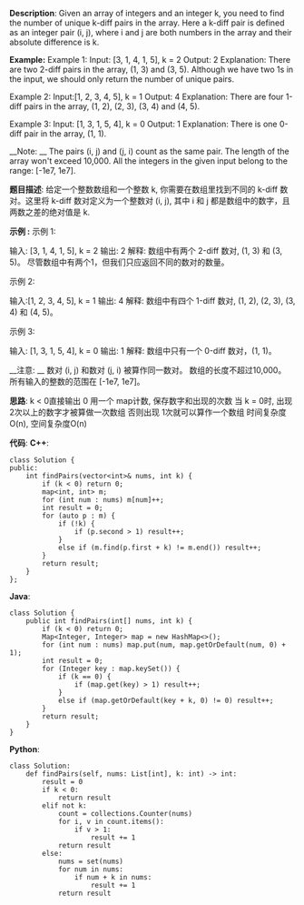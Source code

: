 __Description__:
Given an array of integers and an integer k, you need to find the number of unique k-diff pairs in the array. Here a k-diff pair is defined as an integer pair (i, j), where i and j are both numbers in the array and their absolute difference is k.

__Example:__
Example 1:
Input: [3, 1, 4, 1, 5], k = 2
Output: 2
Explanation: There are two 2-diff pairs in the array, (1, 3) and (3, 5).
Although we have two 1s in the input, we should only return the number of unique pairs.

Example 2:
Input:[1, 2, 3, 4, 5], k = 1
Output: 4
Explanation: There are four 1-diff pairs in the array, (1, 2), (2, 3), (3, 4) and (4, 5).

Example 3:
Input: [1, 3, 1, 5, 4], k = 0
Output: 1
Explanation: There is one 0-diff pair in the array, (1, 1).

__Note: __
The pairs (i, j) and (j, i) count as the same pair.
The length of the array won't exceed 10,000.
All the integers in the given input belong to the range: [-1e7, 1e7].

__题目描述__:
给定一个整数数组和一个整数 k, 你需要在数组里找到不同的 k-diff 数对。这里将 k-diff 数对定义为一个整数对 (i, j), 其中 i 和 j 都是数组中的数字，且两数之差的绝对值是 k.

__示例 :__
示例 1:

输入: [3, 1, 4, 1, 5], k = 2
输出: 2
解释: 数组中有两个 2-diff 数对, (1, 3) 和 (3, 5)。
尽管数组中有两个1，但我们只应返回不同的数对的数量。

示例 2:

输入:[1, 2, 3, 4, 5], k = 1
输出: 4
解释: 数组中有四个 1-diff 数对, (1, 2), (2, 3), (3, 4) 和 (4, 5)。

示例 3:

输入: [1, 3, 1, 5, 4], k = 0
输出: 1
解释: 数组中只有一个 0-diff 数对，(1, 1)。

__注意: __
数对 (i, j) 和数对 (j, i) 被算作同一数对。
数组的长度不超过10,000。
所有输入的整数的范围在 [-1e7, 1e7]。

__思路__:
k < 0直接输出 0
用一个 map计数, 保存数字和出现的次数
当 k = 0时, 出现 2次以上的数字才被算做一次数组
否则出现 1次就可以算作一个数组
时间复杂度O(n), 空间复杂度O(n)

__代码__:
__C++__:
```
class Solution {
public:
    int findPairs(vector<int>& nums, int k) {
        if (k < 0) return 0;
        map<int, int> m;
        for (int num : nums) m[num]++;
        int result = 0;
        for (auto p : m) {
        	if (!k) {
                if (p.second > 1) result++;
            }
            else if (m.find(p.first + k) != m.end()) result++;
        }
        return result;
    }
};
```

__Java__:
```
class Solution {
    public int findPairs(int[] nums, int k) {
        if (k < 0) return 0;
        Map<Integer, Integer> map = new HashMap<>();
        for (int num : nums) map.put(num, map.getOrDefault(num, 0) + 1);
        int result = 0;
        for (Integer key : map.keySet()) {
        	if (k == 0) {
                if (map.get(key) > 1) result++;
            }
            else if (map.getOrDefault(key + k, 0) != 0) result++;
        }
        return result;
    }
}
```

__Python__:
```
class Solution:
    def findPairs(self, nums: List[int], k: int) -> int:
        result = 0
        if k < 0:
            return result
        elif not k:
            count = collections.Counter(nums)
            for i, v in count.items():
                if v > 1:
                    result += 1
            return result
        else:
            nums = set(nums)
            for num in nums:
                if num + k in nums:
                    result += 1
            return result
```

